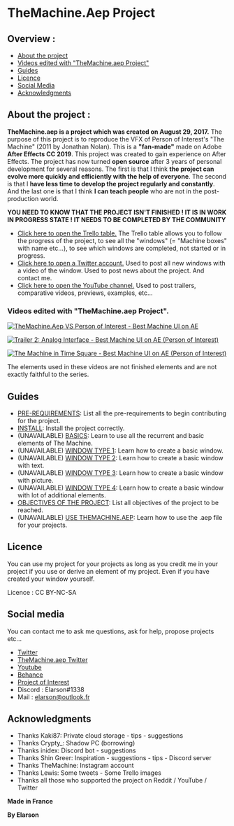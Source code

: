 # TheMachine.Aep Project

## Overview :

- [About the project](#about-the-project-)
- [Videos edited with "TheMachine.aep Project"](#videos-edited-with-themachineaep-project)
- [Guides](#guides)
- [Licence](#licence)
- [Social Media](#social-media)
- [Acknowledgments](#acknowledgments)

## About the project :
  **TheMachine.aep is a project which was created on August 29, 2017.** The purpose of this project is to reproduce the VFX of Person of Interest's "The Machine" (2011 by Jonathan Nolan). This is a **"fan-made"** made on Adobe **After Effects CC 2019**. This project was created to gain experience on After Effects. The project has now turned **open source** after 3 years of personal development for several reasons. The first is that I think **the project can evolve more quickly and efficiently with the help of everyone**. The second is that I **have less time to develop the project regularly and constantly**. And the last one is that I think **I can teach people** who are not in the post-production world.
  
  **YOU NEED TO KNOW THAT THE PROJECT ISN'T FINISHED ! IT IS IN WORK IN PROGRESS STATE ! IT NEEDS TO BE COMPLETED BY THE COMMUNITY**

- [Click here to open the Trello table.](http://bit.ly/2kLV4TU) The Trello table allows you to follow the progress of the project, to see all the "windows" (= "Machine boxes" with name etc...), to see which windows are completed, not started or in progress.
- [Click here to open a Twitter account.](http://bit.ly/2kgbzY0) Used to post all new windows with a video of the window. Used to post news about the project. And contact me.
- [Click here to open the YouTube channel.](http://bit.ly/2miAJWJ) Used to post trailers, comparative videos, previews, examples, etc...

### Videos edited with "TheMachine.aep Project".
[![TheMachine.Aep VS Person of Interest - Best Machine UI on AE](https://video-to-markdown.netlify.com/.netlify/functions/image?url=https%3A%2F%2Fwww.youtube.com%2Fwatch%3Fv%3DcXoLtMBlLkM)](https://www.youtube.com/watch?v=cXoLtMBlLkM "TheMachine.Aep VS Person of Interest - Best Machine UI on AE")

[![Trailer 2: Analog Interface - Best Machine UI on AE (Person of Interest)](https://video-to-markdown.netlify.com/.netlify/functions/image?url=https%3A%2F%2Fwww.youtube.com%2Fwatch%3Fv%3DnSSgHHyqp-w)](https://www.youtube.com/watch?v=nSSgHHyqp-w "Trailer 2: Analog Interface - Best Machine UI on AE (Person of Interest)")

[![The Machine in Time Square - Best Machine UI on AE (Person of Interest)](https://video-to-markdown.netlify.com/.netlify/functions/image?url=https%3A%2F%2Fwww.youtube.com%2Fwatch%3Fv%3DH5XdqFzLxRQ)](https://www.youtube.com/watch?v=H5XdqFzLxRQ "The Machine in Time Square - Best Machine UI on AE (Person of Interest)")

The elements used in these videos are not finished elements and are not exactly faithful to the series. 

## Guides

- [PRE-REQUIREMENTS](https://github.com/Elarson31/TheMachine.aep-Project/blob/master/Guides/Pre-requirements.md): List all the pre-requirements to begin contributing for the project.
- [INSTALL](https://github.com/Elarson31/TheMachine.aep-Project/blob/master/Guides/Install.md): Install the project correctly.
- (UNAVAILABLE) [BASICS](): Learn to use all the recurrent and basic elements of The Machine.
- (UNAVAILABLE) [WINDOW TYPE 1](): Learn how to create a basic window.
- (UNAVAILABLE) [WINDOW TYPE 2](): Learn how to create a basic window with text.
- (UNAVAILABLE) [WINDOW TYPE 3](): Learn how to create a basic window with picture.
- (UNAVAILABLE) [WINDOW TYPE 4](): Learn how to create a basic window with lot of additional elements.
- [OBJECTIVES OF THE PROJECT](https://github.com/Elarson31/TheMachine.aep-Project/blob/master/Guides/objectives.md): List all objectives of the project to be reached.
- (UNAVAILABLE) [USE THEMACHINE.AEP](): Learn how to use the .aep file for your projects.

## Licence
You can use my project for your projects as long as you credit me in your project if you use or derive an element of my project. Even if you have created your window yourself.

Licence : CC BY-NC-SA

## Social media
You can contact me to ask me questions, ask for help, propose projects etc...
- [Twitter](https://twitter.com/Elarson_)
- [TheMachine.aep Twitter](https://twitter.com/TheMachine_aep)
- [Youtube](https://www.youtube.com/channel/UCxtnba6n4iMFFZ_k2ld2LRA)
- [Behance](https://www.behance.net/elarson_)
- [Project of Interest](https://thornhill-utilities.com/)
- Discord : Elarson#1338
- Mail : elarson@outlook.fr

## Acknowledgments
- Thanks Kaki87: Private cloud storage - tips - suggestions
- Thanks Crypty_: Shadow PC (borrowing)
- Thanks inidex: Discord bot - suggestions
- Thanks Shin Greer: Inspiration - suggestions - tips - Discord server
- Thanks TheMachine: Instagram account
- Thanks Lewis: Some tweets - Some Trello images
- Thanks all those who supported the project on Reddit / YouTube / Twitter


**Made in France**

**By Elarson**

